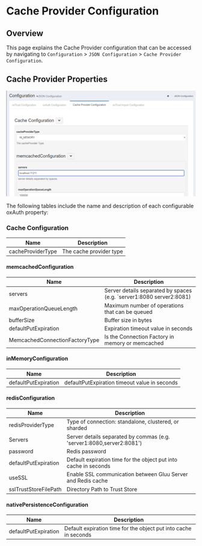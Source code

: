 # Cache Provider Configuration
## Overview
This page explains the Cache Provider configuration that can be accessed by navigating to `Configuration` > `JSON Configuration` > `Cache Provider Configuration`. 

## Cache Provider Properties
![image](../img/reference/config-cacheprovider.png)

The following tables include the name and description of each configurable oxAuth property:

### Cache Configuration

Name                          | Description
------------------------------| -----------
cacheProviderType             | The cache provider type

#### memcachedConfiguration

Name                           | Description
------------------------------ | -----------
servers                        | Server details separated by spaces (e.g. `server1:8080 server2:8081)
maxOperationQueueLength        | Maximum number of operations that can be queued
bufferSize                     | Buffer size in bytes
defaultPutExpiration           | Expiration timeout value in seconds
MemcachedConnectionFactoryType | Is the Connection Factory in memory or memcached

#### inMemoryConfiguration

Name                          | Description
------------------------------| -----------
defaultPutExpiration          | defaultPutExpiration timeout value in seconds

#### redisConfiguration

Name                          | Description
------------------------------|-----------
redisProviderType             | Type of connection: standalone, clustered, or sharded
Servers                       | Server details separated by commas (e.g. 'server1:8080,server2:8081')
password                      | Redis password
defaultPutExpiration          | Default expiration time for the object put into cache in seconds
useSSL                        | Enable SSL communication between Gluu Server and Redis cache
sslTrustStoreFilePath         | Directory Path to Trust Store

#### nativePersistenceConfiguration

Name                          | Description
------------------------------|-----------
defaultPutExpiration          | Default expiration time for the object put into cache in seconds
